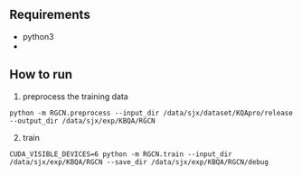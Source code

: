 ## Requirements
- python3
- 

## How to run
1. preprocess the training data
```
python -m RGCN.preprocess --input_dir /data/sjx/dataset/KQApro/release --output_dir /data/sjx/exp/KBQA/RGCN
```
2. train
```
CUDA_VISIBLE_DEVICES=6 python -m RGCN.train --input_dir /data/sjx/exp/KBQA/RGCN --save_dir /data/sjx/exp/KBQA/RGCN/debug
```
